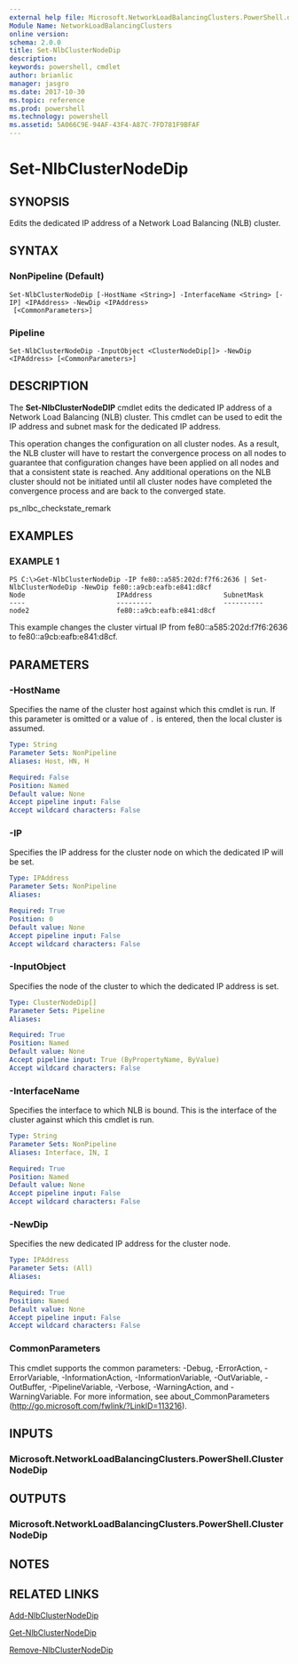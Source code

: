 ```yaml
---
external help file: Microsoft.NetworkLoadBalancingClusters.PowerShell.dll-Help.xml
Module Name: NetworkLoadBalancingClusters
online version: 
schema: 2.0.0
title: Set-NlbClusterNodeDip
description: 
keywords: powershell, cmdlet
author: brianlic
manager: jasgro
ms.date: 2017-10-30
ms.topic: reference
ms.prod: powershell
ms.technology: powershell
ms.assetid: 5A066C9E-94AF-43F4-A87C-7FD781F9BFAF
---
```


# Set-NlbClusterNodeDip

## SYNOPSIS
Edits the dedicated IP address of a Network Load Balancing (NLB) cluster.

## SYNTAX

### NonPipeline (Default)
```
Set-NlbClusterNodeDip [-HostName <String>] -InterfaceName <String> [-IP] <IPAddress> -NewDip <IPAddress>
 [<CommonParameters>]
```

### Pipeline
```
Set-NlbClusterNodeDip -InputObject <ClusterNodeDip[]> -NewDip <IPAddress> [<CommonParameters>]
```

## DESCRIPTION
The **Set-NlbClusterNodeDIP** cmdlet edits the dedicated IP address of a Network Load Balancing (NLB) cluster.
This cmdlet can be used to edit the IP address and subnet mask for the dedicated IP address.

This operation changes the configuration on all cluster nodes.
As a result, the NLB cluster will have to restart the convergence process on all nodes to guarantee that configuration changes have been applied on all nodes and that a consistent state is reached.
Any additional operations on the NLB cluster should not be initiated until all cluster nodes have completed the convergence process and are back to the converged state.

ps_nlbc_checkstate_remark

## EXAMPLES

### EXAMPLE 1
```
PS C:\>Get-NlbClusterNodeDip -IP fe80::a585:202d:f7f6:2636 | Set-NlbClusterNodeDip -NewDip fe80::a9cb:eafb:e841:d8cf
Node                       IPAddress                  SubnetMask 
----                       ---------                  ---------- 
node2                      fe80::a9cb:eafb:e841:d8cf
```

This example changes the cluster virtual IP from fe80::a585:202d:f7f6:2636 to fe80::a9cb:eafb:e841:d8cf.

## PARAMETERS

### -HostName
Specifies the name of the cluster host against which this cmdlet is run.
If this parameter is omitted or a value of `.` is entered, then the local cluster is assumed.

```yaml
Type: String
Parameter Sets: NonPipeline
Aliases: Host, HN, H

Required: False
Position: Named
Default value: None
Accept pipeline input: False
Accept wildcard characters: False
```

### -IP
Specifies the IP address for the cluster node on which the dedicated IP will be set.

```yaml
Type: IPAddress
Parameter Sets: NonPipeline
Aliases: 

Required: True
Position: 0
Default value: None
Accept pipeline input: False
Accept wildcard characters: False
```

### -InputObject
Specifies the node of the cluster to which the dedicated IP address is set.

```yaml
Type: ClusterNodeDip[]
Parameter Sets: Pipeline
Aliases: 

Required: True
Position: Named
Default value: None
Accept pipeline input: True (ByPropertyName, ByValue)
Accept wildcard characters: False
```

### -InterfaceName
Specifies the interface to which NLB is bound.
This is the interface of the cluster against which this cmdlet is run.

```yaml
Type: String
Parameter Sets: NonPipeline
Aliases: Interface, IN, I

Required: True
Position: Named
Default value: None
Accept pipeline input: False
Accept wildcard characters: False
```

### -NewDip
Specifies the new dedicated IP address for the cluster node.

```yaml
Type: IPAddress
Parameter Sets: (All)
Aliases: 

Required: True
Position: Named
Default value: None
Accept pipeline input: False
Accept wildcard characters: False
```

### CommonParameters
This cmdlet supports the common parameters: -Debug, -ErrorAction, -ErrorVariable, -InformationAction, -InformationVariable, -OutVariable, -OutBuffer, -PipelineVariable, -Verbose, -WarningAction, and -WarningVariable. For more information, see about_CommonParameters (http://go.microsoft.com/fwlink/?LinkID=113216).

## INPUTS

### Microsoft.NetworkLoadBalancingClusters.PowerShell.ClusterNodeDip

## OUTPUTS

### Microsoft.NetworkLoadBalancingClusters.PowerShell.ClusterNodeDip

## NOTES

## RELATED LINKS

[Add-NlbClusterNodeDip](./Add-NlbClusterNodeDip.md)

[Get-NlbClusterNodeDip](./Get-NlbClusterNodeDip.md)

[Remove-NlbClusterNodeDip](./Remove-NlbClusterNodeDip.md)

